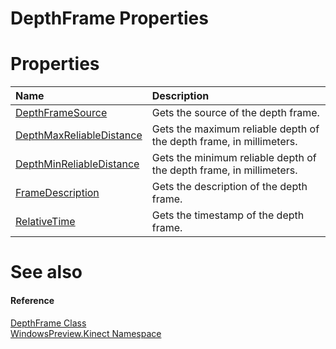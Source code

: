 DepthFrame Properties  
=====================  

<span id="publicpropertiesSection"></span>

Properties  
==========  

<table>
<colgroup>
<col width="30%" />
<col width="60%" />
</colgroup>
<thead>
<tr class="header">
<th align="left">Name</th>
<th align="left">Description</th>
</tr>
</thead>
<tbody>
<tr class="odd">
<td align="left"><a href="Properties/DepthFrameSource_Property.md">DepthFrameSource</a></td>
<td align="left">Gets the source of the depth frame.</td>
</tr>
<tr class="even">
<td align="left"><a href="Properties/DepthMaxReliableDistance.md">DepthMaxReliableDistance</a></td>
<td align="left">Gets the maximum reliable depth of the depth frame, in millimeters.</td>
</tr>
<tr class="odd">
<td align="left"><a href="Properties/DepthMinReliableDistance.md">DepthMinReliableDistance</a></td>
<td align="left">Gets the minimum reliable depth of the depth frame, in millimeters.</td>
</tr>
<tr class="even">
<td align="left"><a href="Properties/FrameDescription_Property.md">FrameDescription</a></td>
<td align="left">Gets the description of the depth frame.</td>
</tr>
<tr class="odd">
<td align="left"><a href="Properties/RelativeTime_Property.md">RelativeTime</a></td>
<td align="left">Gets the timestamp of the depth frame.</td>
</tr>
</tbody>
</table>

<span id="ID4EI"></span>

See also  
========  

<span id="ID4EK"></span>
#### Reference  

[DepthFrame Class](../DepthFrame_Class.md)  
 [WindowsPreview.Kinect Namespace](../../Kinect.md)  



<!--Please do not edit the data in the comment block below.-->
<!--
TOCTitle : DepthFrame Properties
RLTitle : DepthFrame Properties
KeywordK : DepthFrame class, properties
KeywordA : Properties.T:WindowsPreview.Kinect.DepthFrame
AssetID : Properties.T:WindowsPreview.Kinect.DepthFrame
Locale : en-us
CommunityContent : 1
TargetOS : Windows
TopicType : kbSyntax
DocSet : K4Wv2
ProjType : K4Wv2Proj
Technology : Kinect for Windows
Product : Kinect for Windows SDK v2
productversion : 20
-->
